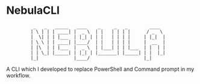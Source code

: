 # NebulaCLI

              _   _   _____   ____    _     _   _        ____
             | \ | | | ____| |  _ \  | |   | | | |      / _  \
             |  \| | | |___  | |_| | | |   | | | |     | |_|  |
             | \ \ | | ____| |____/  | |   | | | |     |  __  | 
             | |\  | | |___  |  _ \  | |___| | | |___  | |  | | 
             | | \_| |_____| | |_| | |_______| |_____| | |  |_| 
             |_|             |____/                    |_|

A CLI which I developed to replace PowerShell and Command prompt in my workflow.
